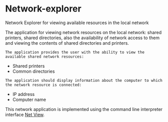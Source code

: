 # Network-explorer
Network Explorer for viewing available resources in the local network

The application for viewing network resources on the local network: shared printers, shared directories, also the availability of network access to them and viewing the contents of shared directories and printers.
```
The application provides the user with the ability to view the available shared network resources:
```
* Shared printers
* Common directories
```
The application should display information about the computer to which the network resource is connected:
```
* IP address
* Computer name

This network application is implemented using the command line interpreter interface [Net View](https://technet.microsoft.com/en-us/library/bb490719.aspx).
